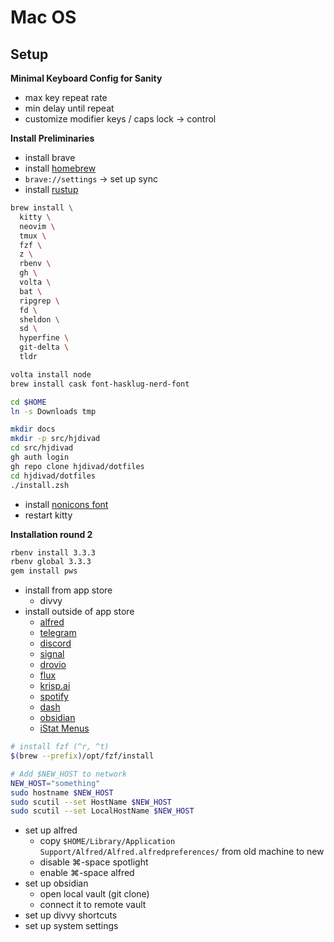 # Mac OS

## Setup

**Minimal Keyboard Config for Sanity**

- max key repeat rate
- min delay until repeat
- customize modifier keys / caps lock -> control

**Install Preliminaries**

- install brave
- install [homebrew][]
- `brave://settings` -> set up sync
- install [rustup](https://www.rust-lang.org/tools/install)

```bash
brew install \
  kitty \
  neovim \
  tmux \
  fzf \
  z \
  rbenv \
  gh \
  volta \
  bat \
  ripgrep \
  fd \
  sheldon \
  sd \
  hyperfine \
  git-delta \
  tldr

volta install node
brew install cask font-hasklug-nerd-font

cd $HOME
ln -s Downloads tmp

mkdir docs
mkdir -p src/hjdivad
cd src/hjdivad
gh auth login
gh repo clone hjdivad/dotfiles
cd hjdivad/dotfiles
./install.zsh
```

- install [nonicons font](https://github.com/yamatsum/nonicons/blob/master/dist/nonicons.ttf)
- restart kitty

**Installation round 2**

```bash
rbenv install 3.3.3
rbenv global 3.3.3
gem install pws
```

- install from app store
  - divvy
- install outside of app store
  - [alfred](https://www.alfredapp.com/)
  - [telegram](https://desktop.telegram.org/)
  - [discord](https://discord.com/download)
  - [signal](https://signal.org/download/macos/)
  - [drovio](https://www.drovio.com/)
  - [flux](https://justgetflux.com/)
  - [krisp.ai](https://krisp.ai/)
  - [spotify](https://www.spotify.com/de-en/download/mac/)
  - [dash](https://kapeli.com/dash)
  - [obsidian](https://obsidian.md/download)
  - [iStat Menus](https://bjango.com/mac/istatmenus/)

```bash
# install fzf (^r, ^t)
$(brew --prefix)/opt/fzf/install

# Add $NEW_HOST to network
NEW_HOST="something"
sudo hostname $NEW_HOST
sudo scutil --set HostName $NEW_HOST
sudo scutil --set LocalHostName $NEW_HOST
```

- set up alfred
  - copy `$HOME/Library/Application Support/Alfred/Alfred.alfredpreferences/` from old machine to new
  - disable ⌘-space spotlight
  - enable ⌘-space alfred
- set up obsidian
  - open local vault (git clone)
  - connect it to remote vault
- set up divvy shortcuts
- set up system settings

[homebrew]: https://brew.sh/
